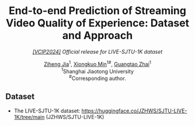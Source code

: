 <div align="center">
    
    


<h1>End-to-end Prediction of Streaming Video Quality of Experience: Dataset and Approach</h1>

_<a href="https://ieeexplore.ieee.org/abstract/document/10849855" target="_blank">[VCIP2024]</a> Official release for LIVE-SJTU-1K dataset_

  <div>
      <a href="https://github.com/2022qjy" target="_blank">Ziheng Jia</a><sup>1</sup>,
      <a href="https://scholar.google.com/citations?user=91sjuWIAAAAJ&hl=zh-CN&oi=ao" target="_blank">Xiongkuo Min</a><sup>1</sup><sup>#</sup>,
      <a href="https://ee.sjtu.edu.cn/en/FacultyDetail.aspx?id=24&infoid=153&flag=153" target="_blank">Guangtao Zhai</a><sup>1</sup>  
  </div>

  <div>
  <sup>1</sup>Shanghai Jiaotong University
       </div>   
 <div>
 <sup>#</sup>Corresponding author. 
   </div>

<div align="left">
    
## Dataset
- The LIVE-SJTU-1K dataset: https://huggingface.co/JZHWS/SJTU-LIVE-1K/tree/main (JZHWS/SJTU-LIVE-1K)
